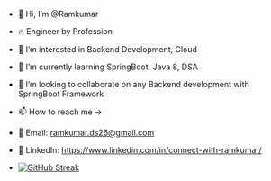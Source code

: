 - 👋 Hi, I’m @Ramkumar
- 🔥 Engineer by Profession
- 👀 I’m interested in Backend Development, Cloud
- 🌱 I’m currently learning SpringBoot, Java 8, DSA
- 💞️ I’m looking to collaborate on any Backend development with SpringBoot Framework
- 📫 How to reach me -> 
- 📧 Email: ramkumar.ds26@gmail.com
- 📲 LinkedIn: https://www.linkedin.com/in/connect-with-ramkumar/



- [![GitHub Streak](https://streak-stats.demolab.com/?user=ramkumar-26)](https://git.io/streak-stats)

<!---
ramkumar-26/ramkumar-26 is a ✨ special ✨ repository because its `README.md` (this file) appears on your GitHub profile.
You can click the Preview link to take a look at your changes.
--->
